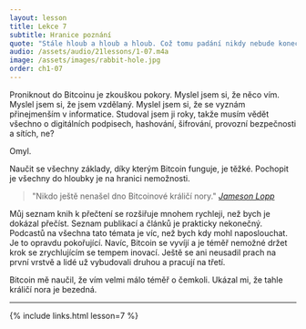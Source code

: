 ```yaml
---
layout: lesson
title: Lekce 7
subtitle: Hranice poznání
quote: "Stále hloub a hloub a hloub. Což tomu padání nikdy nebude konec?"
audio: /assets/audio/21lessons/1-07.m4a
image: /assets/images/rabbit-hole.jpg
order: ch1-07
---
```


Proniknout do Bitcoinu je zkouškou pokory. Myslel jsem si, že něco vím. 
Myslel jsem si, že jsem vzdělaný. Myslel jsem si, že se vyznám 
přinejmenším v informatice. Studoval jsem ji roky, takže musím vědět 
všechno o digitálních podpisech, hashování, šifrování, provozní 
bezpečnosti a sítích, ne?

Omyl.

Naučit se všechny základy, díky kterým Bitcoin funguje, je těžké. 
Pochopit je všechny do hloubky je na hranici nemožnosti.

> "Nikdo ještě nenašel dno Bitcoinové králičí nory."
> <cite>[Jameson Lopp]</cite>

Můj seznam knih k přečtení se rozšiřuje mnohem rychleji, než bych je 
dokázal přečíst. Seznam publikací a článků je prakticky nekonečný. 
Podcastů na všechna tato témata je víc, než bych kdy mohl naposlouchat. 
Je to opravdu pokořující. Navíc, Bitcoin se vyvíjí a je téměř nemožné 
držet krok se zrychlujícím se tempem inovací. Ještě se ani neusadil 
prach na první vrstvě a lidé už vybudovali druhou a pracují na třetí.

Bitcoin mě naučil, že vím velmi málo téměř o čemkoli. Ukázal mi, 
že tahle králičí nora je bezedná.

---

{% include links.html lesson=7 %}

<!-- Twitter -->
[Jameson Lopp]: https://twitter.com/lopp/status/1061415918616698881

<!-- Through the Looking-Glass -->
[resources]: http://bitcoin-resources.com

<!-- Down the Rabbit Hole -->
[lopp-resources]: https://www.lopp.net/bitcoin-information.html
[bitcoin-only]: https://bitcoin-only.com/#learning
[Bitcoin Literature]: https://nakamotoinstitute.org/literature/

<!-- Wikipedia -->
[alice]: https://en.wikipedia.org/wiki/Alice%27s_Adventures_in_Wonderland
[carroll]: https://en.wikipedia.org/wiki/Lewis_Carroll
